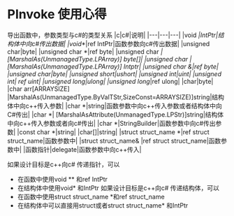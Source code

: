 # PInvoke 使用心得

导出函数中，参数类型与c#的类型关系
|c|c#|说明|
|---|---|---|
|void *|IntPtr|结构体中向c#传出数据|
|void**|ref IntPtr|函数参数向c#传出数据|
|unsigned char|byte|
|unsigned char *|ref byte|
|unsigned char *|[MarshalAs(UnmanagedType.LPArray)] byte[]|
|unsigned char *|[MarshalAs(UnmanagedType.LPArray)] Intptr|
|unsigned char &|ref byte|
|unsigned char|byte|
|unsigned short|ushort|
|unsigned int|uint|
|unsigned int*| ref uint|
|unsigned long|ulong|
|unsigned long*|ref ulong|
|char|byte|
|char arr[ARRAYSIZE] |MarshalAs(UnmanagedType.ByValTStr,SizeConst=ARRAYSIZE)]string|结构体中向c++传入参数|
|char *|string|函数参数中向c++传入参数或者结构体中向C#传出|
|char *| [MarshalAsAttribute(UnmanagedType.LPStr)]string|结构体中向c++传入参数或者向c#传出|
|char *|StringBuilder|函数参数中向c#传出参数|
|const char *|string|
|char[]|string|
|struct struct_name *|ref struct struct_name|函数参数中|
|struct struct_name& |ref struct struct_name|函数参数中|
|函数指针|delegate|函数参数中向c++传入|


如果设计目标是c++向c# 传递指针，可以
- 在函数中使用void ** 和ref IntPtr
- 在结构体中使用void* 和IntPtr
如果设计目标是c++向c# 传递结构体，可以
- 在函数中使用struct struct_name *和ref struct_name
- 在结构体中可以直接用struct或者struct struct_name* 和IntPtr
